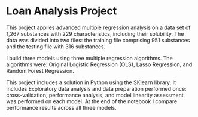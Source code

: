 # Loan Analysis Project
 
This project applies advanced multiple regression analysis on a data set of 1,267 substances with 229 characteristics, including their solubility. The data was divided into two files: the training file comprising 951 substances and the testing file with 316 substances. 

I build three models using three multiple regression algorithms. The algorithms were: Original Logistic Regression (OLS), Lasso Regression, and Random Forest Regression.  

This project includes a solution in Python using the SKlearn library. It includes Exploratory data analysis and data preparation performed once: cross-validation, performance analysis, and model linearity assessment was performed on each model. At the end of the notebook I compare performance results across all three models.

